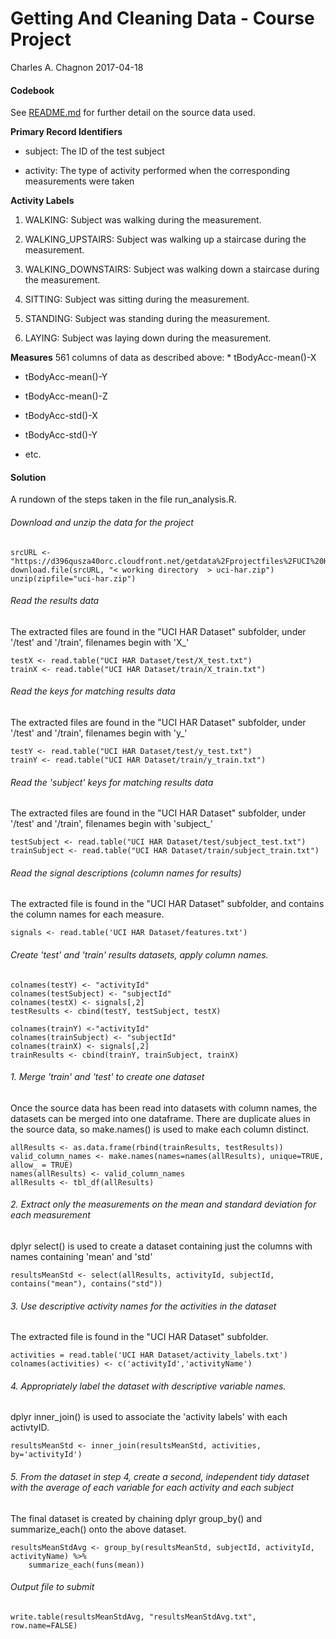 Getting And Cleaning Data - Course Project
================
Charles A. Chagnon
2017-04-18

#### Codebook

See [README.md](README.md) for further detail on the source data used.

**Primary Record Identifiers**
- subject: The ID of the test subject

-   activity: The type of activity performed when the corresponding measurements were taken

**Activity Labels**
1. WALKING: Subject was walking during the measurement.

1.  WALKING\_UPSTAIRS: Subject was walking up a staircase during the measurement.

2.  WALKING\_DOWNSTAIRS: Subject was walking down a staircase during the measurement.

3.  SITTING: Subject was sitting during the measurement.

4.  STANDING: Subject was standing during the measurement.

5.  LAYING: Subject was laying down during the measurement.

**Measures**
561 columns of data as described above: \* tBodyAcc-mean()-X

-   tBodyAcc-mean()-Y

-   tBodyAcc-mean()-Z

-   tBodyAcc-std()-X

-   tBodyAcc-std()-Y

-   etc.

#### Solution

A rundown of the steps taken in the file run\_analysis.R.

###### Download and unzip the data for the project

    srcURL <- "https://d396qusza40orc.cloudfront.net/getdata%2Fprojectfiles%2FUCI%20HAR%20Dataset.zip"
    download.file(srcURL, "< working directory  > uci-har.zip")
    unzip(zipfile="uci-har.zip")

###### Read the results data

The extracted files are found in the "UCI HAR Dataset" subfolder, under '/test' and '/train', filenames begin with 'X\_'

    testX <- read.table("UCI HAR Dataset/test/X_test.txt")
    trainX <- read.table("UCI HAR Dataset/train/X_train.txt")

###### Read the keys for matching results data

The extracted files are found in the "UCI HAR Dataset" subfolder, under '/test' and '/train', filenames begin with 'y\_'

    testY <- read.table("UCI HAR Dataset/test/y_test.txt")
    trainY <- read.table("UCI HAR Dataset/train/y_train.txt")

###### Read the 'subject' keys for matching results data

The extracted files are found in the "UCI HAR Dataset" subfolder, under '/test' and '/train', filenames begin with 'subject\_'

    testSubject <- read.table("UCI HAR Dataset/test/subject_test.txt")
    trainSubject <- read.table("UCI HAR Dataset/train/subject_train.txt")

###### Read the signal descriptions (column names for results)

The extracted file is found in the "UCI HAR Dataset" subfolder, and contains the column names for each measure.

    signals <- read.table('UCI HAR Dataset/features.txt')

###### Create 'test' and 'train' results datasets, apply column names.

    colnames(testY) <- "activityId"
    colnames(testSubject) <- "subjectId"
    colnames(testX) <- signals[,2]
    testResults <- cbind(testY, testSubject, testX)

    colnames(trainY) <-"activityId"
    colnames(trainSubject) <- "subjectId"
    colnames(trainX) <- signals[,2] 
    trainResults <- cbind(trainY, trainSubject, trainX)

###### 1. Merge 'train' and 'test' to create one dataset

Once the source data has been read into datasets with column names, the datasets can be merged into one dataframe. There are duplicate alues in the source data, so make.names() is used to make each column distinct.

    allResults <- as.data.frame(rbind(trainResults, testResults))
    valid_column_names <- make.names(names=names(allResults), unique=TRUE, allow_ = TRUE)
    names(allResults) <- valid_column_names
    allResults <- tbl_df(allResults)

###### 2. Extract only the measurements on the mean and standard deviation for each measurement

dplyr select() is used to create a dataset containing just the columns with names containing 'mean' and 'std'

    resultsMeanStd <- select(allResults, activityId, subjectId, contains("mean"), contains("std"))

###### 3. Use descriptive activity names for the activities in the dataset

The extracted file is found in the "UCI HAR Dataset" subfolder.

    activities = read.table('UCI HAR Dataset/activity_labels.txt')
    colnames(activities) <- c('activityId','activityName')

###### 4. Appropriately label the dataset with descriptive variable names.

dplyr inner\_join() is used to associate the 'activity labels' with each activtyID.

    resultsMeanStd <- inner_join(resultsMeanStd, activities, by='activityId')

###### 5. From the dataset in step 4, create a second, independent tidy dataset with the average of each variable for each activity and each subject

The final dataset is created by chaining dplyr group\_by() and summarize\_each() onto the above dataset.

    resultsMeanStdAvg <- group_by(resultsMeanStd, subjectId, activityId, activityName) %>% 
        summarize_each(funs(mean))

###### Output file to submit

    write.table(resultsMeanStdAvg, "resultsMeanStdAvg.txt", row.name=FALSE)

